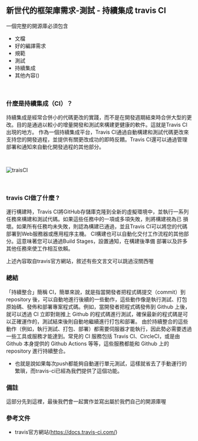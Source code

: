 ## 新世代的框架庫需求-測試 - 持續集成 travis CI
一個完整的開源庫必須包含
* 文檔
* 好的編譯需求
* 規範
* 測試
* 持續集成
* 其他內容()
</br>



### 什麼是持續集成（CI）？
持續集成是經常合併小的代碼更改的實踐，而不是在開發週期結束時合併大型的更改。目的是通過以較小的增量開發和測試來構建更健康的軟件。這就是Travis CI出現的地方。
作為一個持續集成平台，Travis CI通過自動構建和測試代碼更改來支持您的開發過程，並提供有關更改成功的即時反饋。Travis CI還可以通過管理部署和通知來自動化開發過程的其他部分。

</br>

![traisCI](https://raw.githubusercontent.com/tp953704/IT-Contest/master/img/%E6%8C%81%E7%BA%8C%E9%9B%86%E6%88%90/travis.png)

</br>

### travis CI做了什麼 ?
運行構建時，Travis CI將GitHub存儲庫克隆到全新的虛擬環境中，並執行一系列任務來構建和測試代碼。如果這些任務中的一項或多項失敗，則將構建視為已 損壞。如果所有任務均未失敗，則認為構建已通過，並且Travis CI可以將您的代碼部署到Web服務器或應用程序主機。
CI構建也可以自動化交付工作流程的其他部分。這意味著您可以通過Build Stages，設置通知，在構建後準備 部署以及許多其他任務來使工作相互依賴。

上述內容取自travis官方網站，敘述有些文言文可以跳過沒關西喔



### 總結

「持續整合」簡稱 CI，簡單來說，就是指當開發者把程式碼提交（commit）到 repository 後，可以自動地進行後續的一些動作，這些動作像是執行測試、打包原始碼、發佈和部署專案程式碼。例如，當開發者把程式碼發佈到 Github 上後，就可以透過 CI 立即對剛推上 Github 的程式碼進行測試，確保最新的程式碼是可以正確運作的，測試結束後則自動地繼續進行打包和部署。
由於持續整合的這些動作（例如，執行測試、打包、部署）都需要伺服器才能執行，因此勢必需要透過一些工具或服務才能達到。常見的 CI 服務包括 Travis CI、CircleCI，或是由 Github 本身提供的 Github Actions 等等，這些服務都能和 Github 上的 repository 進行持續整合。

- 也就是說如果每次push都能夠自動運行單元測試，這樣就省去了手動運行的繁瑣，而travis-ci已經為我們提供了這個功能。

### 備註
這部分先到這裡，最後我們會一起實作並寫出屬於我們自己的開源庫喔

### 參考文件
- travis官方網站(https://docs.travis-ci.com/)
